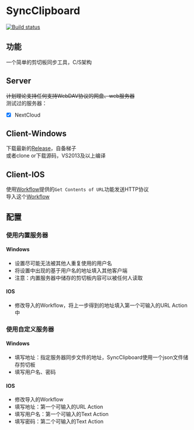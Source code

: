 # SyncClipboard
[![Build status](https://ci.appveyor.com/api/projects/status/4hm1au4xaikj96tr?svg=true)](https://ci.appveyor.com/project/Jeric-X/syncclipboard)
## 功能
一个简单的剪切板同步工具，C/S架构
## Server

~~计划理论支持任何支持WebDAV协议的网盘、web服务器~~  
测试过的服务器：   
- [x] NextCloud  

## Client-Windows  
下载最新的[Release](https://github.com/Jeric-X/SyncClipboard/releases/)，自备梯子  
或者clone or下载源码，VS2013及以上编译
## Client-IOS 
使用[Workflow](https://appsto.re/cn/2IzJ2.i)提供的`Get Contents of URL`功能发送HTTP协议  
导入这个[Workflow](https://workflow.is/workflows/6da4c1de8b1446cda56e336b1ed50b25)
## 配置
### 使用内置服务器  
#### Windows
- 设置尽可能无法被其他人重复使用的用户名
- 将设置中出现的基于用户名的地址填入其他客户端  
- 注意：内置服务器中储存的剪切板内容可以被任何人读取

#### IOS
- 修改导入的Workflow，将上一步得到的地址填入第一个可输入的URL Action中

### 使用自定义服务器
#### Windows
- 填写地址：指定服务器同步文件的地址，SyncClipboard使用一个json文件储存剪切板
- 填写用户名、密码

#### IOS
- 修改导入的Workflow
- 填写地址：第一个可输入的URL Action
- 填写用户名：第一个可输入的Text Action
- 填写密码：第二个可输入的Text Action